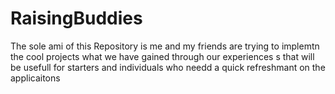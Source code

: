 # RaisingBuddies
The sole ami of this Repository is me and my friends are trying to implemtn the cool projects what we have gained through our experiences s that will be usefull for starters and individuals who needd a quick refreshmant on the applicaitons
